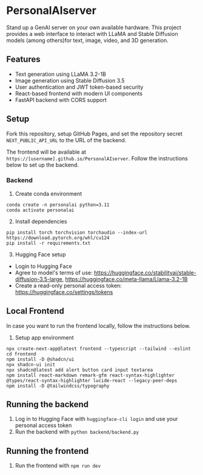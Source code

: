 # PersonalAIserver
Stand up a GenAI server on your own available hardware. This project provides a web interface to interact with LLaMA and Stable Diffusion models (among others)for text, image, video, and 3D generation.

## Features
- Text generation using LLaMA 3.2-1B
- Image generation using Stable Diffusion 3.5
- User authentication and JWT token-based security
- React-based frontend with modern UI components
- FastAPI backend with CORS support

## Setup

Fork this repository, setup GitHub Pages, and set the repository secret `NEXT_PUBLIC_API_URL` to the URL of the backend.

The frontend will be available at `https://[username].github.io/PersonalAIserver`. Follow the instructions below to set up the backend.

### Backend
1. Create conda environment
```
conda create -n personalai python=3.11
conda activate personalai
```
2. Install dependencies
```
pip install torch torchvision torchaudio --index-url https://download.pytorch.org/whl/cu124
pip install -r requirements.txt
```

3. Hugging Face setup
- Login to Hugging Face
- Agree to model's terms of use: https://huggingface.co/stabilityai/stable-diffusion-3.5-large, https://huggingface.co/meta-llama/Llama-3.2-1B
- Create a read-only personal access token: https://huggingface.co/settings/tokens

## Local Frontend

In case you want to run the frontend locally, follow the instructions below.

1. Setup app environment
```
npx create-next-app@latest frontend --typescript --tailwind --eslint
cd frontend
npm install -D @shadcn/ui
npx shadcn-ui init
npx shadcn@latest add alert button card input textarea
npm install react-markdown remark-gfm react-syntax-highlighter @types/react-syntax-highlighter lucide-react --legacy-peer-deps
npm install -D @tailwindcss/typography
```

## Running the backend
1. Log in to Hugging Face with `huggingface-cli login` and use your personal access token
2. Run the backend with `python backend/backend.py`

## Running the frontend
1. Run the frontend with `npm run dev`

